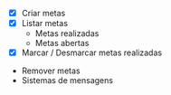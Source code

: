 - [x] Criar metas
- [x] Listar metas
    - Metas realizadas
    - Metas abertas
- [x] Marcar / Desmarcar metas realizadas
- Remover metas
- Sistemas de mensagens